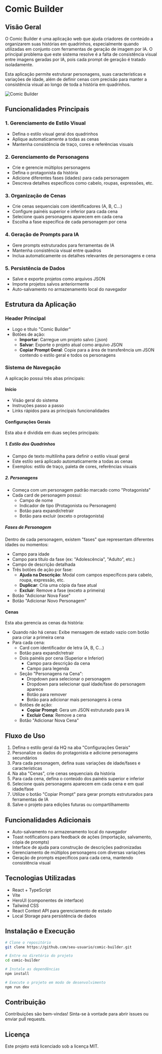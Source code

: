 # Comic Builder

## Visão Geral

O Comic Builder é uma aplicação web que ajuda criadores de conteúdo a organizarem suas histórias em quadrinhos, especialmente quando utilizadas em conjunto com ferramentas de geração de imagem por IA. O principal problema que este sistema resolve é a falta de consistência visual entre imagens geradas por IA, pois cada prompt de geração é tratado isoladamente.

Esta aplicação permite estruturar personagens, suas características e variações de idade, além de definir cenas com precisão para manter a consistência visual ao longo de toda a história em quadrinhos.

![Comic Builder](./screenshot.png)

## Funcionalidades Principais

### 1. Gerenciamento de Estilo Visual
- Defina o estilo visual geral dos quadrinhos
- Aplique automaticamente a todas as cenas
- Mantenha consistência de traço, cores e referências visuais

### 2. Gerenciamento de Personagens
- Crie e gerencie múltiplos personagens
- Defina o protagonista da história
- Adicione diferentes fases (idades) para cada personagem
- Descreva detalhes específicos como cabelo, roupas, expressões, etc.

### 3. Organização de Cenas
- Crie cenas sequenciais com identificadores (A, B, C...)
- Configure painéis superior e inferior para cada cena
- Selecione quais personagens aparecem em cada cena
- Escolha a fase específica de cada personagem por cena

### 4. Geração de Prompts para IA
- Gere prompts estruturados para ferramentas de IA
- Mantenha consistência visual entre quadros
- Inclua automaticamente os detalhes relevantes de personagens e cena

### 5. Persistência de Dados
- Salve e exporte projetos como arquivos JSON
- Importe projetos salvos anteriormente
- Auto-salvamento no armazenamento local do navegador

## Estrutura da Aplicação

### Header Principal
- Logo e título "Comic Builder"
- Botões de ação:
  - **Importar**: Carregue um projeto salvo (.json)
  - **Salvar**: Exporte o projeto atual como arquivo JSON
  - **Copiar Prompt Geral**: Copie para a área de transferência um JSON contendo o estilo geral e todos os personagens

### Sistema de Navegação
A aplicação possui três abas principais:

#### Início
- Visão geral do sistema
- Instruções passo a passo
- Links rápidos para as principais funcionalidades

#### Configurações Gerais
Esta aba é dividida em duas seções principais:

##### 1. Estilo dos Quadrinhos
- Campo de texto multilinha para definir o estilo visual geral
- Este estilo será aplicado automaticamente a todas as cenas
- Exemplos: estilo de traço, paleta de cores, referências visuais

##### 2. Personagens
- Começa com um personagem padrão marcado como "Protagonista"
- Cada card de personagem possui:
  - Campo de nome
  - Indicador de tipo (Protagonista ou Personagem)
  - Botão para expandir/retrair
  - Botão para excluir (exceto o protagonista)

##### Fases de Personagem
Dentro de cada personagem, existem "fases" que representam diferentes idades ou momentos:
- Campo para idade
- Campo para título da fase (ex: "Adolescência", "Adulto", etc.)
- Campo de descrição detalhada
- Três botões de ação por fase:
  - **Ajuda na Descrição**: Modal com campos específicos para cabelo, roupa, expressão, etc.
  - **Duplicar**: Cria uma cópia da fase atual
  - **Excluir**: Remove a fase (exceto a primeira)
- Botão "Adicionar Nova Fase"
- Botão "Adicionar Novo Personagem"

#### Cenas
Esta aba gerencia as cenas da história:

- Quando não há cenas: Exibe mensagem de estado vazio com botão para criar a primeira cena
- Para cada cena:
  - Card com identificador de letra (A, B, C...)
  - Botão para expandir/retrair
  - Dois painéis por cena (Superior e Inferior)
    - Campo para descrição da cena
    - Campo para legenda
  - Seção "Personagens na Cena":
    - Dropdown para selecionar o personagem
    - Dropdown para selecionar qual idade/fase do personagem aparece
    - Botão para remover
    - Botão para adicionar mais personagens à cena
  - Botões de ação:
    - **Copiar Prompt**: Gera um JSON estruturado para IA
    - **Excluir Cena**: Remove a cena
  - Botão "Adicionar Nova Cena"

## Fluxo de Uso

1. Defina o estilo geral da HQ na aba "Configurações Gerais"
2. Personalize os dados do protagonista e adicione personagens secundários
3. Para cada personagem, defina suas variações de idade/fases e características
4. Na aba "Cenas", crie cenas sequenciais da história
5. Para cada cena, defina o conteúdo dos painéis superior e inferior
6. Selecione quais personagens aparecem em cada cena e em qual idade/fase
7. Utilize o botão "Copiar Prompt" para gerar prompts estruturados para ferramentas de IA
8. Salve o projeto para edições futuras ou compartilhamento

## Funcionalidades Adicionais

- Auto-salvamento no armazenamento local do navegador
- Toast notifications para feedback de ações (importação, salvamento, cópia de prompts)
- Interface de ajuda para construção de descrições padronizadas
- Gerenciamento de múltiplos personagens com diversas variações
- Geração de prompts específicos para cada cena, mantendo consistência visual

## Tecnologias Utilizadas

- React + TypeScript
- Vite
- HeroUI (componentes de interface)
- Tailwind CSS
- React Context API para gerenciamento de estado
- Local Storage para persistência de dados

## Instalação e Execução

```bash
# Clone o repositório
git clone https://github.com/seu-usuario/comic-builder.git

# Entre no diretório do projeto
cd comic-builder

# Instale as dependências
npm install

# Execute o projeto em modo de desenvolvimento
npm run dev
```

## Contribuição

Contribuições são bem-vindas! Sinta-se à vontade para abrir issues ou enviar pull requests.

## Licença

Este projeto está licenciado sob a licença MIT.

